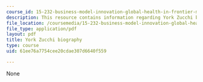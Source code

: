 ```yaml
---
course_id: 15-232-business-model-innovation-global-health-in-frontier-markets-fall-2013
description: This resource contains information regarding York Zucchi biography.
file_location: /coursemedia/15-232-business-model-innovation-global-health-in-frontier-markets-fall-2013/61ee76a7754cee20cdae307d6640f559_MIT_15_232F13_2_York_Zucchi.pdf
file_type: application/pdf
layout: pdf
title: York Zucchi biography
type: course
uid: 61ee76a7754cee20cdae307d6640f559

---
```

None